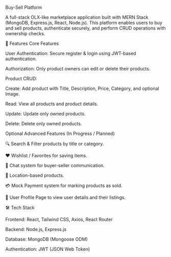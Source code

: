 Buy-Sell Platform

A full-stack OLX-like marketplace application built with MERN Stack (MongoDB, Express.js, React, Node.js).
This platform enables users to buy and sell products, authenticate securely, and perform CRUD operations with ownership checks.

🚀 Features
Core Features

User Authentication: Secure register & login using JWT-based authentication.

Authorization: Only product owners can edit or delete their products.

Product CRUD:

Create: Add product with Title, Description, Price, Category, and optional Image.

Read: View all products and product details.

Update: Update only owned products.

Delete: Delete only owned products.

Optional Advanced Features (In Progress / Planned)

🔍 Search & Filter products by title or category.

❤️ Wishlist / Favorites for saving items.

💬 Chat system for buyer-seller communication.

📍 Location-based products.

💳 Mock Payment system for marking products as sold.

👤 User Profile Page to view user details and their listings.

🛠️ Tech Stack

Frontend: React, Tailwind CSS, Axios, React Router

Backend: Node.js, Express.js

Database: MongoDB (Mongoose ODM)

Authentication: JWT (JSON Web Token)

